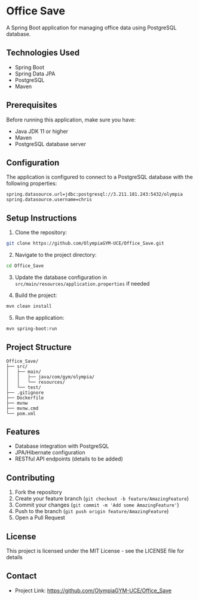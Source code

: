 # Office Save

A Spring Boot application for managing office data using PostgreSQL database.

## Technologies Used

- Spring Boot
- Spring Data JPA
- PostgreSQL
- Maven

## Prerequisites

Before running this application, make sure you have:

- Java JDK 11 or higher
- Maven
- PostgreSQL database server

## Configuration

The application is configured to connect to a PostgreSQL database with the following properties:

```properties
spring.datasource.url=jdbc:postgresql://3.211.181.243:5432/olympia
spring.datasource.username=chris
```

## Setup Instructions

1. Clone the repository:
```bash
git clone https://github.com/OlympiaGYM-UCE/Office_Save.git
```

2. Navigate to the project directory:
```bash
cd Office_Save
```

3. Update the database configuration in `src/main/resources/application.properties` if needed

4. Build the project:
```bash
mvn clean install
```

5. Run the application:
```bash
mvn spring-boot:run
```

## Project Structure

```
Office_Save/
├── src/
│   ├── main/
│   │   ├── java/com/gym/olympia/
│   │   └── resources/
│   └── test/
├── .gitignore
├── Dockerfile
├── mvnw
├── mvnw.cmd
└── pom.xml
```

## Features

- Database integration with PostgreSQL
- JPA/Hibernate configuration
- RESTful API endpoints (details to be added)

## Contributing

1. Fork the repository
2. Create your feature branch (`git checkout -b feature/AmazingFeature`)
3. Commit your changes (`git commit -m 'Add some AmazingFeature'`)
4. Push to the branch (`git push origin feature/AmazingFeature`)
5. Open a Pull Request

## License

This project is licensed under the MIT License - see the LICENSE file for details

## Contact

- Project Link: https://github.com/OlympiaGYM-UCE/Office_Save
